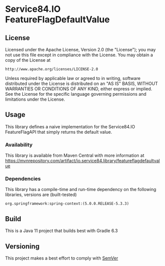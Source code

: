 # Service84.IO FeatureFlagDefaultValue

## License
Licensed under the Apache License, Version 2.0 (the "License");
you may not use this file except in compliance with the License.
You may obtain a copy of the License at

    http://www.apache.org/licenses/LICENSE-2.0

Unless required by applicable law or agreed to in writing, software
distributed under the License is distributed on an "AS IS" BASIS,
WITHOUT WARRANTIES OR CONDITIONS OF ANY KIND, either express or implied.
See the License for the specific language governing permissions and
limitations under the License.

## Usage
This library defines a naive implementation for the Service84.IO FeatureFlagAPI that
simply returns the default value.

### Availability
This library is available from Maven Central with more information at
https://mvnrepository.com/artifact/io.service84.library/featureflagdefaultvalue

### Dependencies
This library has a compile-time and run-time dependency on the following libraries,
versions are (built-tested)

    org.springframework:spring-context:(5.0.0.RELEASE-5.3.3)

## Build
This is a Java 11 project that builds best with Gradle 6.3

## Versioning
This project makes a best effort to comply with [SemVer](https://semver.org/)
